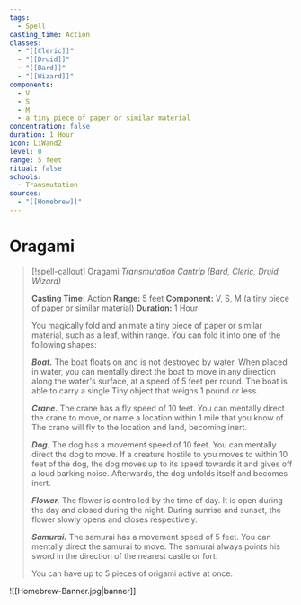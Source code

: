 ```yaml
---
tags:
  - Spell
casting_time: Action
classes:
  - "[[Cleric]]"
  - "[[Druid]]"
  - "[[Bard]]"
  - "[[Wizard]]"
components:
  - V
  - S
  - M
  - a tiny piece of paper or similar material
concentration: false
duration: 1 Hour
icon: LiWand2
level: 0
range: 5 feet
ritual: false
schools:
  - Transmutation
sources:
  - "[[Homebrew]]"
---
```


# Oragami

>[!spell-callout] Oragami
>_Transmutation Cantrip (Bard, Cleric, Druid, Wizard)_
>
>**Casting Time:** Action
>**Range:** 5 feet
>**Component:** V, S, M (a tiny piece of paper or similar material)
>**Duration:** 1 Hour
>
>You magically fold and animate a tiny piece of paper or similar material, such as a leaf, within range. You can fold it into one of the following shapes:
>
>**_Boat._** The boat floats on and is not destroyed by water. When placed in water, you can mentally direct the boat to move in any direction along the water's surface, at a speed of 5 feet per round. The boat is able to carry a single Tiny object that weighs 1 pound or less.
>
>**_Crane._** The crane has a fly speed of 10 feet. You can mentally direct the crane to move, or name a location within 1 mile that you know of. The crane will fly to the location and land, becoming inert.
>
>**_Dog._** The dog has a movement speed of 10 feet. You can mentally direct the dog to move. If a creature hostile to you moves to within 10 feet of the dog, the dog moves up to its speed towards it and gives off a loud barking noise. Afterwards, the dog unfolds itself and becomes inert.
>
>**_Flower._** The flower is controlled by the time of day. It is open during the day and closed during the night. During sunrise and sunset, the flower slowly opens and closes respectively.
>
>**_Samurai._** The samurai has a movement speed of 5 feet. You can mentally direct the samurai to move. The samurai always points his sword in the direction of the nearest castle or fort.
>
>You can have up to 5 pieces of origami active at once.


![[Homebrew-Banner.jpg|banner]]

